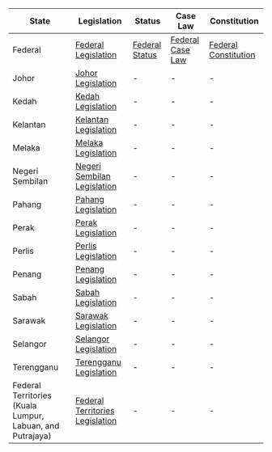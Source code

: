| State | Legislation | Status | Case Law | Constitution |
|-------|-------------|--------|----------|-------------|
| Federal | [Federal Legislation](https://www.malaysianbar.org.my/legislation) | [Federal Status](https://sso.agc.gov.my) | [Federal Case Law](https://www.cljlaw.com) | [Federal Constitution](https://www.lawsoc.org.sg/lfed/condocs/Federal_Constitution/101/) |
| Johor | [Johor Legislation](https://www.malaysianbar.org.my/statelegislation/johor) | - | - | - |
| Kedah | [Kedah Legislation](https://www.malaysianbar.org.my/statelegislation/kedah) | - | - | - |
| Kelantan | [Kelantan Legislation](https://www.malaysianbar.org.my/statelegislation/kelantan) | - | - | - |
| Melaka | [Melaka Legislation](https://www.malaysianbar.org.my/statelegislation/melaka) | - | - | - |
| Negeri Sembilan | [Negeri Sembilan Legislation](https://www.malaysianbar.org.my/statelegislation/negeri_sembilan) | - | - | - |
| Pahang | [Pahang Legislation](https://www.malaysianbar.org.my/statelegislation/pahang) | - | - | - |
| Perak | [Perak Legislation](https://www.malaysianbar.org.my/statelegislation/perak) | - | - | - |
| Perlis | [Perlis Legislation](https://www.malaysianbar.org.my/statelegislation/perlis) | - | - | - |
| Penang | [Penang Legislation](https://www.malaysianbar.org.my/statelegislation/penang) | - | - | - |
| Sabah | [Sabah Legislation](https://www.malaysianbar.org.my/statelegislation/sabah) | - | - | - |
| Sarawak | [Sarawak Legislation](https://www.malaysianbar.org.my/statelegislation/sarawak) | - | - | - |
| Selangor | [Selangor Legislation](https://www.malaysianbar.org.my/statelegislation/selangor) | - | - | - |
| Terengganu | [Terengganu Legislation](https://www.malaysianbar.org.my/statelegislation/terengganu) | - | - | - |
| Federal Territories (Kuala Lumpur, Labuan, and Putrajaya) | [Federal Territories Legislation](https://www.malaysianbar.org.my) | - | - | - |